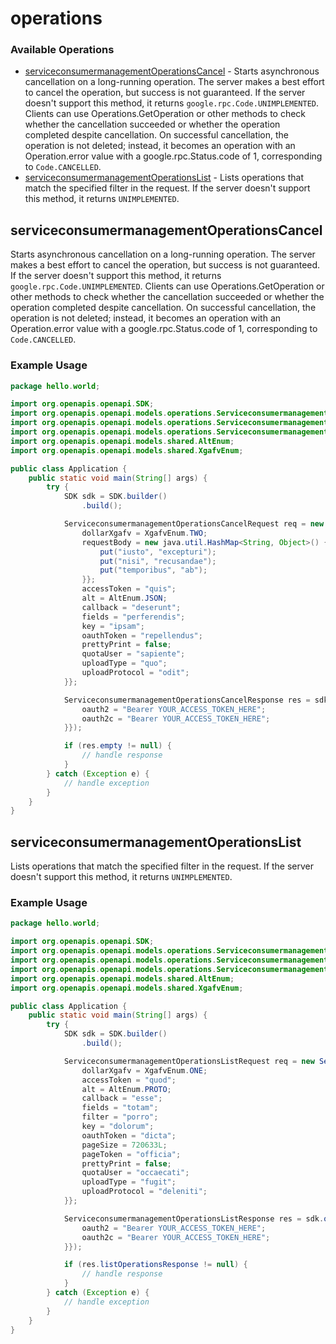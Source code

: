 # operations

### Available Operations

* [serviceconsumermanagementOperationsCancel](#serviceconsumermanagementoperationscancel) - Starts asynchronous cancellation on a long-running operation. The server makes a best effort to cancel the operation, but success is not guaranteed. If the server doesn't support this method, it returns `google.rpc.Code.UNIMPLEMENTED`. Clients can use Operations.GetOperation or other methods to check whether the cancellation succeeded or whether the operation completed despite cancellation. On successful cancellation, the operation is not deleted; instead, it becomes an operation with an Operation.error value with a google.rpc.Status.code of 1, corresponding to `Code.CANCELLED`.
* [serviceconsumermanagementOperationsList](#serviceconsumermanagementoperationslist) - Lists operations that match the specified filter in the request. If the server doesn't support this method, it returns `UNIMPLEMENTED`.

## serviceconsumermanagementOperationsCancel

Starts asynchronous cancellation on a long-running operation. The server makes a best effort to cancel the operation, but success is not guaranteed. If the server doesn't support this method, it returns `google.rpc.Code.UNIMPLEMENTED`. Clients can use Operations.GetOperation or other methods to check whether the cancellation succeeded or whether the operation completed despite cancellation. On successful cancellation, the operation is not deleted; instead, it becomes an operation with an Operation.error value with a google.rpc.Status.code of 1, corresponding to `Code.CANCELLED`.

### Example Usage

```java
package hello.world;

import org.openapis.openapi.SDK;
import org.openapis.openapi.models.operations.ServiceconsumermanagementOperationsCancelRequest;
import org.openapis.openapi.models.operations.ServiceconsumermanagementOperationsCancelResponse;
import org.openapis.openapi.models.operations.ServiceconsumermanagementOperationsCancelSecurity;
import org.openapis.openapi.models.shared.AltEnum;
import org.openapis.openapi.models.shared.XgafvEnum;

public class Application {
    public static void main(String[] args) {
        try {
            SDK sdk = SDK.builder()
                .build();

            ServiceconsumermanagementOperationsCancelRequest req = new ServiceconsumermanagementOperationsCancelRequest("minus") {{
                dollarXgafv = XgafvEnum.TWO;
                requestBody = new java.util.HashMap<String, Object>() {{
                    put("iusto", "excepturi");
                    put("nisi", "recusandae");
                    put("temporibus", "ab");
                }};
                accessToken = "quis";
                alt = AltEnum.JSON;
                callback = "deserunt";
                fields = "perferendis";
                key = "ipsam";
                oauthToken = "repellendus";
                prettyPrint = false;
                quotaUser = "sapiente";
                uploadType = "quo";
                uploadProtocol = "odit";
            }};            

            ServiceconsumermanagementOperationsCancelResponse res = sdk.operations.serviceconsumermanagementOperationsCancel(req, new ServiceconsumermanagementOperationsCancelSecurity("at", "at") {{
                oauth2 = "Bearer YOUR_ACCESS_TOKEN_HERE";
                oauth2c = "Bearer YOUR_ACCESS_TOKEN_HERE";
            }});

            if (res.empty != null) {
                // handle response
            }
        } catch (Exception e) {
            // handle exception
        }
    }
}
```

## serviceconsumermanagementOperationsList

Lists operations that match the specified filter in the request. If the server doesn't support this method, it returns `UNIMPLEMENTED`.

### Example Usage

```java
package hello.world;

import org.openapis.openapi.SDK;
import org.openapis.openapi.models.operations.ServiceconsumermanagementOperationsListRequest;
import org.openapis.openapi.models.operations.ServiceconsumermanagementOperationsListResponse;
import org.openapis.openapi.models.operations.ServiceconsumermanagementOperationsListSecurity;
import org.openapis.openapi.models.shared.AltEnum;
import org.openapis.openapi.models.shared.XgafvEnum;

public class Application {
    public static void main(String[] args) {
        try {
            SDK sdk = SDK.builder()
                .build();

            ServiceconsumermanagementOperationsListRequest req = new ServiceconsumermanagementOperationsListRequest("maiores") {{
                dollarXgafv = XgafvEnum.ONE;
                accessToken = "quod";
                alt = AltEnum.PROTO;
                callback = "esse";
                fields = "totam";
                filter = "porro";
                key = "dolorum";
                oauthToken = "dicta";
                pageSize = 720633L;
                pageToken = "officia";
                prettyPrint = false;
                quotaUser = "occaecati";
                uploadType = "fugit";
                uploadProtocol = "deleniti";
            }};            

            ServiceconsumermanagementOperationsListResponse res = sdk.operations.serviceconsumermanagementOperationsList(req, new ServiceconsumermanagementOperationsListSecurity("hic", "optio") {{
                oauth2 = "Bearer YOUR_ACCESS_TOKEN_HERE";
                oauth2c = "Bearer YOUR_ACCESS_TOKEN_HERE";
            }});

            if (res.listOperationsResponse != null) {
                // handle response
            }
        } catch (Exception e) {
            // handle exception
        }
    }
}
```
